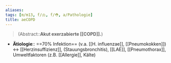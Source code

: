 ```yaml
---
aliases: 
tags: [m/m13, f/🫁, f/⛑️, a/Pathologie]
title: aeCOPD
---
```

> (Abstract::**Akut exerzabierte [[COPD]].**)
- **Ätiologie**:: ==70% Infektion== (v.a. [[H. influenzae]], [[Pneumokokken]]) ↔︎ [[Herzinsuffizienz]], (Stauungsbronchitis), [[LAE]], [[Pneumothorax]], Umweltfaktoren (z.B. [[Allergie]], Kälte)